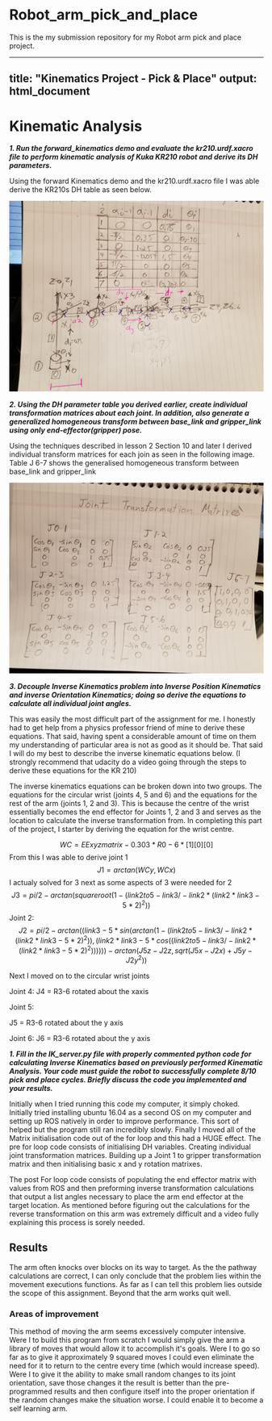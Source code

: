 # Robot_arm_pick_and_place

This is the my submission repository for my Robot arm pick and place project.

---
title: "Kinematics Project - Pick & Place"
output: html_document
---

# Kinematic Analysis

***1. Run the forward_kinematics demo and evaluate the kr210.urdf.xacro file to perform
kinematic analysis of Kuka KR210 robot and derive its DH parameters.***

Using the forward Kinematics demo and the kr210.urdf.xacro file I was able derive the KR210s DH table as seen below.

![KR 210 DH Table](dhtable.jpg)

***2. Using the DH parameter table you derived earlier, create individual transformation
matrices about each joint. In addition, also generate a generalized homogeneous
transform between base_link and gripper_link using only end-effector(gripper) pose.***

Using the techniques described in lesson 2 Section 10 and later I derived individual transform matrices for each join as seen in the following image. Table J 6-7 shows the generalised homogeneous
transform between base_link and gripper_link

![Joint Tranformation Matrices](Jointtransmatrix.jpg)

***3. Decouple Inverse Kinematics problem into Inverse Position Kinematics and inverse
Orientation Kinematics; doing so derive the equations to calculate all individual joint
angles.***

This was easily the most difficult part of the assignment for me. I honestly had to get help from a physics professor friend of mine to derive these equations. That said, having spent a considerable amount of time on them my understanding of particular area is not as good as it should be. That said I will do my best to describe the inverse kinematic equations below. (I strongly recommend that udacity do a video going through the steps to derive these equations for the KR 210)

The inverse kinematics equations can be broken down into two groups. The equations for the circular wrist (joints 4, 5 and 6) and the equations for the rest of the arm (joints 1, 2 and 3). This is because the centre of the wrist essentially becomes the end effector for Joints 1, 2 and 3 and serves as the location to calculate the inverse transformation from. In completing this part of the project, I starter by deriving the equation for the wrist centre.


$$ WC = EExyzmatrix - 0.303 * R0-6 * [1][0][0] $$
From this I was able to derive joint 1 
$$J1 = arctan(WCy,WCx)$$
I actualy solved for 3 next as some aspects of 3 were needed for 2
$$J3 = pi/2 - arctan(squareroot(1 - (link2to5 -link3/-link2*(link2*link3-5 *2)^2))$$
Joint 2:
$$J2 = pi/2 - arctan((link3-5 * sin(arctan(1- (link2to5 -link3/-link2*(link2*link3-5 *2)^2)),(link2 * link 3-5*cos((link2to5 -link3/-link2*(link2*link3-5 *2)^2)))))) - arctan(J5z - J2z, sqrt(J5x-J2x)+J5y-J2y^2))$$

Next I moved on to the circular wrist joints

Joint 4:
J4 = R3-6 
rotated about the xaxis

Joint 5:

J5 = R3-6
rotated about the y axis


Joint 6:
J6 = R3-6 
rotated about the y axis

***1. Fill in the IK_server.py file with properly commented python code for calculating
Inverse Kinematics based on previously performed Kinematic Analysis. Your code must
guide the robot to successfully complete 8/10 pick and place cycles. Briefly discuss the
code you implemented and your results.***


Initially when I tried running this code my computer, it simply choked. Initially tried installing 
ubuntu 16.04 as a second OS on my computer and setting up ROS natively in order to improve performance. 
This sort of helped but the program still ran incredibly slowly. Finally I moved all of the Matrix initialisation 
code out of the for loop and this had a HUGE effect. The pre for loop code consists of initialising DH variables.
Creating individual joint transformation matrices. Building up a Joint 1 to gripper transformation matrix and then initialising basic x and y rotation matrixes.

The post For loop code consists of populating the end effector matrix with values from ROS and then preforming inverse 
transformation calculations that output a list angles necessary to place the arm end effector at the target location.
As mentioned before figuring out the calculations for the reverse transformation on this arm was extremely difficult and a video fully explaining this process is sorely needed.  

## Results

The arm often knocks over blocks on its way to target. As the the pathway calculations are correct, I can only conclude that the problem lies within the movement executions functions. As far as I can tell this problem lies outside the scope of this assignment. Beyond that the arm works quit well. 

### Areas of improvement

This method of moving the arm seems excessively computer intensive. Were I to build this program from scratch I would 
simply give the arm a library of moves that would allow it to accomplish it's goals. Were I to go so far as to give it approximately 9 squared moves I could even eliminate the need for it to return to the centre every time (which would increase speed). Were I to give it the ability to make small random changes to its joint orientation, save those changes it the result is better than the pre-programmed results and then configure itself into the proper orientation if the random changes make the situation worse. I could enable it to become a self learning arm. 
